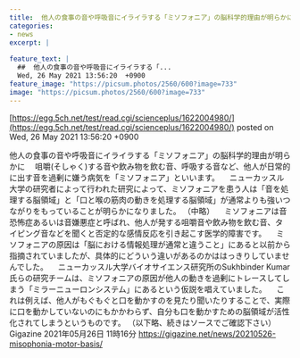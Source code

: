 ```yaml
---
title:  他人の食事の音や呼吸音にイライラする「ミソフォニア」の脳科学的理由が明らかに  
categories:
- news
excerpt: |
  
feature_text: |
  ##  他人の食事の音や呼吸音にイライラする「...
  Wed, 26 May 2021 13:56:20  +0900
feature_image: "https://picsum.photos/2560/600?image=733"
image: "https://picsum.photos/2560/600?image=733"
---
```


[https://egg.5ch.net/test/read.cgi/scienceplus/1622004980/](https://egg.5ch.net/test/read.cgi/scienceplus/1622004980/)
posted on Wed, 26 May 2021 13:56:20  +0900

<!--more-->

他人の食事の音や呼吸音にイライラする「ミソフォニア」の脳科学的理由が明らかに 　咀嚼(そしゃく)する音や飲み物を飲む音、呼吸する音など、他人が日常的に出す音を過剰に嫌う病気を「ミソフォニア」といいます。 　ニューカッスル大学の研究者によって行われた研究によって、ミソフォニアを患う人は「音を処理する脳領域」と「口と喉の筋肉の動きを処理する脳領域」が通常よりも強いつながりをもっていることが明らかになりました。 （中略） 　ミソフォニアは音恐怖症あるいは音嫌悪症と呼ばれ、他人が発する咀嚼音や飲み物を飲む音、タイピング音などを聞くと否定的な感情反応を引き起こす医学的障害です。 　ミソフォニアの原因は「脳における情報処理が通常と違うこと」にあると以前から指摘されていましたが、具体的にどういう違いがあるのかははっきりしていませんでした。 　ニューカッスル大学バイオサイエンス研究所のSukhbinder Kumar氏らの研究チームは、ミソフォニアの原因が他人の動きを過剰にトレースしてしまう「ミラーニューロンシステム」にあるという仮説を唱えていました。 　これは例えば、他人がもぐもぐと口を動かすのを見たり聞いたりすることで、実際に口を動かしていないのにもかかわらず、自分も口を動かすための脳領域が活性化されてしまうというものです。 （以下略、続きはソースでご確認下さい） Gigazine 2021年05月26日 11時16分 https://gigazine.net/news/20210526-misophonia-motor-basis/

